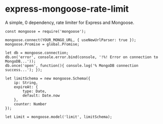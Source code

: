 # express-mongoose-rate-limit
A simple, 0 dependency, rate limiter for Express and Mongoose.
```
const mongoose = require('mongoose');

mongoose.connect(YOUR_MONGO_URL, { useNewUrlParser: true });
mongoose.Promise = global.Promise;

let db = mongoose.connection;
db.on('error', console.error.bind(console, '!%! Error on connection to MongoDB...'));
db.once('open', function(){ console.log('% MongoDB connection success...'); });

let limitSchema = new mongoose.Schema({ 
    ip: String,
    expireAt: {
        type: Date,
        default: Date.now
    },
    counter: Number
});

let Limit = mongoose.model('limit', limitSchema);
```
